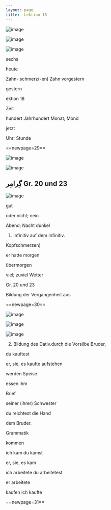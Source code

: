 ```yaml
---
layout: page
title:  Lektion 18
---
```



![image](/assets/s/031.png-03.png)

![image](/assets/s/2col/031.png-09_1L.png)

![image](/assets/s/2col/031.png-09_2R.png)

sechs

heute

Zahn- schmerz(-en) Zahn vorgestern

gestern



ektion 18

Zeit

hundert Jahrhundert Monat; Mond

jetzt

Uhr; Stunde



==newpage=29==

![image](/assets/s/2col/032.png-02_1L.png)

![image](/assets/s/2col/032.png-02_2R.png)

## گِرامِر Gr. 20 und 23

![image](/assets/s/032.png-07.png)

gut

oder nicht; nein

Abend; Nacht dunkel

1. Infinitiv auf dem Infinitiv.



Kopfschmerzen)

er hatte morgen

übermorgen

viel; zuviel Wetter

Gr. 20 und 23

Bildung der Vergangenheit aus



==newpage=30==

![image](/assets/s/033.png-02.png)

![image](/assets/s/2col/033.png-07_1L.png)

![image](/assets/s/2col/033.png-07_2R.png)

2. Bildung des Dativ.durch die Vorsilbe Bruder,

du kauftest

er, sie, es kaufte aufstehen

werden Speise

essen ihm

Brief

seiner (ihrer) Schwester

du reichtest die Hand



dem Bruder.

Grammatik

kommen

ich kam du kamst

er, sie, es kam

ich arbeitete du arbeitetest

er arbeitete

kaufen ich kaufte



==newpage=31==


